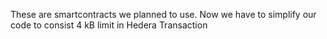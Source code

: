 These are smartcontracts we planned to use. Now we have to simplify our code to consist 4 kB limit in Hedera Transaction

